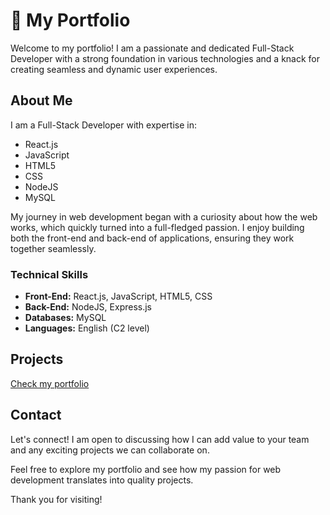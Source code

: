 # 🚀 My Portfolio

Welcome to my portfolio! I am a passionate and dedicated Full-Stack Developer with a strong foundation in various technologies and a knack for creating seamless and dynamic user experiences.

## About Me

I am a Full-Stack Developer with expertise in:

- React.js
- JavaScript
- HTML5
- CSS
- NodeJS
- MySQL

My journey in web development began with a curiosity about how the web works, which quickly turned into a full-fledged passion. I enjoy building both the front-end and back-end of applications, ensuring they work together seamlessly.

### Technical Skills

- **Front-End:** React.js, JavaScript, HTML5, CSS
- **Back-End:** NodeJS, Express.js
- **Databases:** MySQL
- **Languages:** English (C2 level)

## Projects

 [Check my portfolio]( https://angelmaduro979.github.io/)


## Contact

Let's connect! I am open to discussing how I can add value to your team and any exciting projects we can collaborate on. 

Feel free to explore my portfolio and see how my passion for web development translates into quality projects.

Thank you for visiting!
